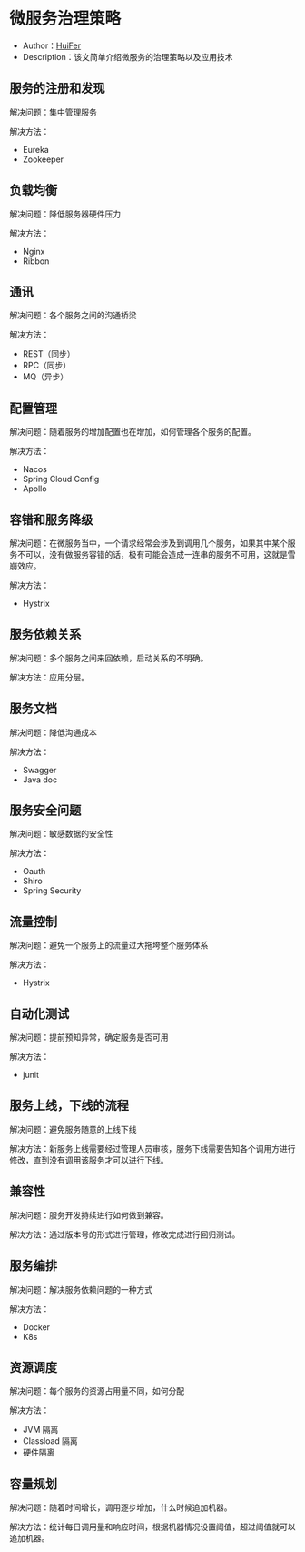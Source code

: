 # 微服务治理策略

- Author：[HuiFer](https://github.com/huifer)
- Description：该文简单介绍微服务的治理策略以及应用技术

## 服务的注册和发现

解决问题：集中管理服务

解决方法：

- Eureka
- Zookeeper

## 负载均衡

解决问题：降低服务器硬件压力

解决方法：

- Nginx
- Ribbon

## 通讯

解决问题：各个服务之间的沟通桥梁

解决方法：

- REST（同步）
- RPC（同步）
- MQ（异步）

## 配置管理

解决问题：随着服务的增加配置也在增加，如何管理各个服务的配置。

解决方法：

- Nacos
- Spring Cloud Config
- Apollo

## 容错和服务降级

解决问题：在微服务当中，一个请求经常会涉及到调用几个服务，如果其中某个服务不可以，没有做服务容错的话，极有可能会造成一连串的服务不可用，这就是雪崩效应。

解决方法：

- Hystrix

## 服务依赖关系

解决问题：多个服务之间来回依赖，启动关系的不明确。

解决方法：应用分层。

## 服务文档

解决问题：降低沟通成本

解决方法：

- Swagger
- Java doc

## 服务安全问题

解决问题：敏感数据的安全性

解决方法：

- Oauth
- Shiro
- Spring Security

## 流量控制

解决问题：避免一个服务上的流量过大拖垮整个服务体系

解决方法：

- Hystrix

## 自动化测试

解决问题：提前预知异常，确定服务是否可用

解决方法：

- junit

## 服务上线，下线的流程

解决问题：避免服务随意的上线下线

解决方法：新服务上线需要经过管理人员审核，服务下线需要告知各个调用方进行修改，直到没有调用该服务才可以进行下线。

## 兼容性

解决问题：服务开发持续进行如何做到兼容。

解决方法：通过版本号的形式进行管理，修改完成进行回归测试。

## 服务编排

解决问题：解决服务依赖问题的一种方式

解决方法：

- Docker
- K8s

## 资源调度

解决问题：每个服务的资源占用量不同，如何分配

解决方法：

- JVM 隔离
- Classload 隔离
- 硬件隔离

## 容量规划

解决问题：随着时间增长，调用逐步增加，什么时候追加机器。

解决方法：统计每日调用量和响应时间，根据机器情况设置阈值，超过阈值就可以追加机器。
